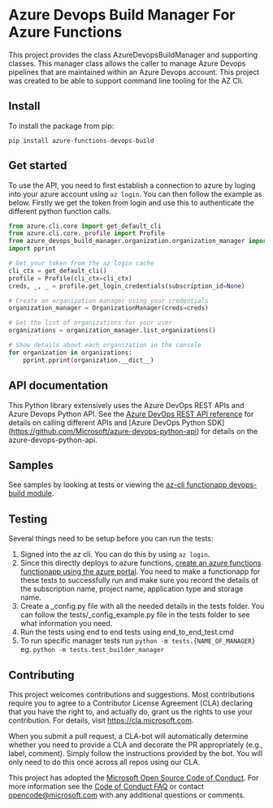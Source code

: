 # Azure Devops Build Manager For Azure Functions

This project provides the class AzureDevopsBuildManager and supporting classes. This manager class allows
the caller to manage Azure Devops pipelines that are maintained within an Azure Devops account. This project was created to be able to support command line tooling for the AZ Cli.

## Install
To install the package from pip:
```
pip install azure-functions-devops-build
```
## Get started
To use the API, you need to first establish a connection to azure by loging into your azure account using `az login`. You can then follow the example as below. Firstly we get the token from login and use this to authenticate the different python function calls.

```python
from azure.cli.core import get_default_cli
from azure.cli.core._profile import Profile
from azure_devops_build_manager.organization.organization_manager import OrganizationManager
import pprint

# Get your token from the az login cache
cli_ctx = get_default_cli()
profile = Profile(cli_ctx=cli_ctx)
creds, _, _ = profile.get_login_credentials(subscription_id=None)

# Create an organization manager using your credentials
organization_manager = OrganizationManager(creds=creds)

# Get the list of organizations for your user
organizations = organization_manager.list_organizations()

# Show details about each organization in the console
for organization in organizations:
    pprint.pprint(organization.__dict__)
```

## API documentation

This Python library extensively uses the Azure DevOps REST APIs and Azure Devops Python API. See the [Azure DevOps REST API reference](https://docs.microsoft.com/en-us/rest/api/vsts/?view=vsts-rest-5.0) for details on calling different APIs and [Azure DevOps Python SDK] (https://github.com/Microsoft/azure-devops-python-api) for details on the azure-devops-python-api.

## Samples

See samples by looking at tests or viewing the [az-cli functionapp devops-build module](https://github.com/Azure/azure-cli/tree/dev/src/command_modules/azure-cli-appservice/azure/cli/command_modules/appservice).

## Testing

Several things need to be setup before you can run the tests:
1. Signed into the az cli. You can do this by using `az login`.
2. Since this directly deploys to azure functions, [create an azure functions functionapp using the azure portal](https://docs.microsoft.com/en-us/azure/azure-functions/functions-create-first-azure-function). You need to make a functionapp for these tests to successfully run and make sure you record the details of the subscription name, project name, application type and storage name.
3. Create a _config.py file with all the needed details in the tests folder. You can follow the tests/_config_example.py file in the tests folder to see what information you need.
4. Run the tests using end to end tests using end_to_end_test.cmd
5. To run specific manager tests run `python -m tests.{NAME_OF_MANAGER}` eg. `python -m tests.test_builder_manager`

## Contributing

This project welcomes contributions and suggestions.  Most contributions require you to agree to a
Contributor License Agreement (CLA) declaring that you have the right to, and actually do, grant us
the rights to use your contribution. For details, visit https://cla.microsoft.com.

When you submit a pull request, a CLA-bot will automatically determine whether you need to provide
a CLA and decorate the PR appropriately (e.g., label, comment). Simply follow the instructions
provided by the bot. You will only need to do this once across all repos using our CLA.

This project has adopted the [Microsoft Open Source Code of Conduct](https://opensource.microsoft.com/codeofconduct/).
For more information see the [Code of Conduct FAQ](https://opensource.microsoft.com/codeofconduct/faq/) or
contact [opencode@microsoft.com](mailto:opencode@microsoft.com) with any additional questions or comments.
